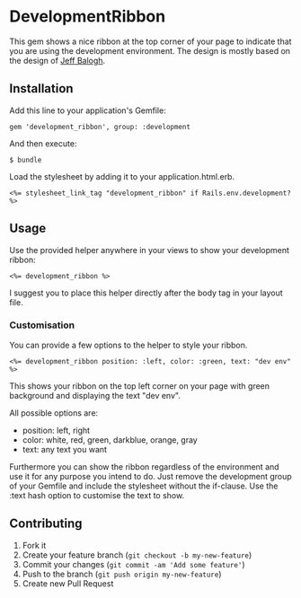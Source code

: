 # DevelopmentRibbon

This gem shows a nice ribbon at the top corner of your page to indicate that you are using the development environment.
The design is mostly based on the design of [Jeff Balogh](https://github.com/jbalogh/ribbons).


## Installation

Add this line to your application's Gemfile:

    gem 'development_ribbon', group: :development

And then execute:

    $ bundle

Load the stylesheet by adding it to your application.html.erb.

    <%= stylesheet_link_tag "development_ribbon" if Rails.env.development? %>


## Usage
    
Use the provided helper anywhere in your views to show your development ribbon:

    <%= development_ribbon %>
    
I suggest you to place this helper directly after the body tag in your layout file.


### Customisation

You can provide a few options to the helper to style your ribbon. 

    <%= development_ribbon position: :left, color: :green, text: "dev env" %>
    
This shows your ribbon on the top left corner on your page with green background and displaying the text "dev env".

All possible options are:

- position: left, right
- color: white, red, green, darkblue, orange, gray
- text: any text you want

Furthermore you can show the ribbon regardless of the environment and use it for any purpose you intend to do. Just remove the development group of your Gemfile and include the stylesheet without the if-clause. Use the :text hash option to customise the text to show.


## Contributing

1. Fork it
2. Create your feature branch (`git checkout -b my-new-feature`)
3. Commit your changes (`git commit -am 'Add some feature'`)
4. Push to the branch (`git push origin my-new-feature`)
5. Create new Pull Request
